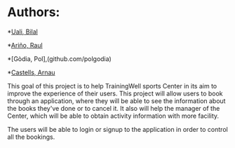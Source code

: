 # Authors:

*[Uali, Bilal](github.com/bilaluali)

*[Ariño, Raul](github.com/raularino)

*[Gòdia, Pol],(github.com/polgodia)

*[Castells, Arnau](github.com/acastells)


This goal of this project is to help TrainingWell sports Center in its aim to improve the experience of their users. This project will allow users to book through an application, where they will be able to see the information about the books they've done or to cancel it. It also will help the manager of the Center, which will be able to obtain activity information with more facility.

The users will be able to login or signup to the application in order to control all the bookings.
